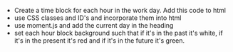 - Create a time block for each hour in the work day.  Add this code to html
- use CSS classes and ID's and incorporate them into html
- use moment.js and add the current day in the heading
- set each hour block background such that if it's in the past it's white, if it's    in the present it's red and if it's in the future it's green.



